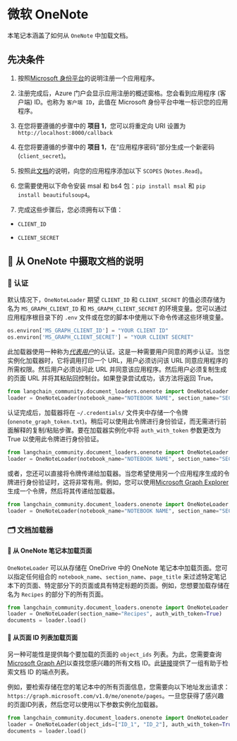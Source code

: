 # 微软 OneNote

本笔记本涵盖了如何从 `OneNote` 中加载文档。

## 先决条件

1. 按照[Microsoft 身份平台](https://learn.microsoft.com/en-us/azure/active-directory/develop/quickstart-register-app)的说明注册一个应用程序。

2. 注册完成后，Azure 门户会显示应用注册的概述窗格。您会看到应用程序 (客户端) ID。也称为 `客户端 ID`，此值在 Microsoft 身份平台中唯一标识您的应用程序。

3. 在您将要遵循的步骤中的 **项目 1**，您可以将重定向 URI 设置为 `http://localhost:8000/callback`

4. 在您将要遵循的步骤中的 **项目 1**，在“应用程序密码”部分生成一个新密码 (`client_secret`)。

5. 按照此[文档](https://learn.microsoft.com/en-us/azure/active-directory/develop/quickstart-configure-app-expose-web-apis#add-a-scope)的说明，向您的应用程序添加以下 `SCOPES` (`Notes.Read`)。

6. 您需要使用以下命令安装 msal 和 bs4 包：`pip install msal` 和 `pip install beautifulsoup4`。

7. 完成这些步骤后，您必须拥有以下值：

- `CLIENT_ID`

- `CLIENT_SECRET`

## 🧑 从 OneNote 中摄取文档的说明

### 🔑 认证

默认情况下，`OneNoteLoader` 期望 `CLIENT_ID` 和 `CLIENT_SECRET` 的值必须存储为名为 `MS_GRAPH_CLIENT_ID` 和 `MS_GRAPH_CLIENT_SECRET` 的环境变量。您可以通过应用程序根目录下的 `.env` 文件或在您的脚本中使用以下命令传递这些环境变量。

```python
os.environ['MS_GRAPH_CLIENT_ID'] = "YOUR CLIENT ID"
os.environ['MS_GRAPH_CLIENT_SECRET'] = "YOUR CLIENT SECRET"
```

此加载器使用一种称为[*代表用户*](https://learn.microsoft.com/en-us/graph/auth-v2-user?context=graph%2Fapi%2F1.0&view=graph-rest-1.0)的认证。这是一种需要用户同意的两步认证。当您实例化加载器时，它将调用打印一个 URL，用户必须访问该 URL 同意应用程序的所需权限。然后用户必须访问此 URL 并同意该应用程序。然后用户必须复制生成的页面 URL 并将其粘贴回控制台。如果登录尝试成功，该方法将返回 True。

```python
from langchain_community.document_loaders.onenote import OneNoteLoader
loader = OneNoteLoader(notebook_name="NOTEBOOK NAME", section_name="SECTION NAME", page_title="PAGE TITLE")
```

认证完成后，加载器将在 `~/.credentials/` 文件夹中存储一个令牌 (`onenote_graph_token.txt`)。稍后可以使用此令牌进行身份验证，而无需进行前面解释的复制/粘贴步骤。要在加载器实例化中将 `auth_with_token` 参数更改为 True 以使用此令牌进行身份验证。

```python
from langchain_community.document_loaders.onenote import OneNoteLoader
loader = OneNoteLoader(notebook_name="NOTEBOOK NAME", section_name="SECTION NAME", page_title="PAGE TITLE", auth_with_token=True)
```

或者，您还可以直接将令牌传递给加载器。当您希望使用另一个应用程序生成的令牌进行身份验证时，这将非常有用。例如，您可以使用[Microsoft Graph Explorer](https://developer.microsoft.com/en-us/graph/graph-explorer)生成一个令牌，然后将其传递给加载器。

```python
from langchain_community.document_loaders.onenote import OneNoteLoader
loader = OneNoteLoader(notebook_name="NOTEBOOK NAME", section_name="SECTION NAME", page_title="PAGE TITLE", access_token="TOKEN")
```

### 🗂️ 文档加载器

#### 📑 从 OneNote 笔记本加载页面

`OneNoteLoader` 可以从存储在 OneDrive 中的 OneNote 笔记本中加载页面。您可以指定任何组合的 `notebook_name`、`section_name`、`page_title` 来过滤特定笔记本下的页面、特定部分下的页面或具有特定标题的页面。例如，您想要加载存储在名为 `Recipes` 的部分下的所有页面。

```python
from langchain_community.document_loaders.onenote import OneNoteLoader
loader = OneNoteLoader(section_name="Recipes", auth_with_token=True)
documents = loader.load()
```

#### 📑 从页面 ID 列表加载页面

另一种可能性是提供每个要加载的页面的 `object_ids` 列表。为此，您需要查询[Microsoft Graph API](https://developer.microsoft.com/en-us/graph/graph-explorer)以查找您感兴趣的所有文档 ID。此[链接](https://learn.microsoft.com/en-us/graph/onenote-get-content#page-collection)提供了一组有助于检索文档 ID 的端点列表。

例如，要检索存储在您的笔记本中的所有页面信息，您需要向以下地址发出请求：`https://graph.microsoft.com/v1.0/me/onenote/pages`。一旦您获得了感兴趣的页面ID列表，然后您可以使用以下参数实例化加载器。

```python
from langchain_community.document_loaders.onenote import OneNoteLoader
loader = OneNoteLoader(object_ids=["ID_1", "ID_2"], auth_with_token=True)
documents = loader.load()
```